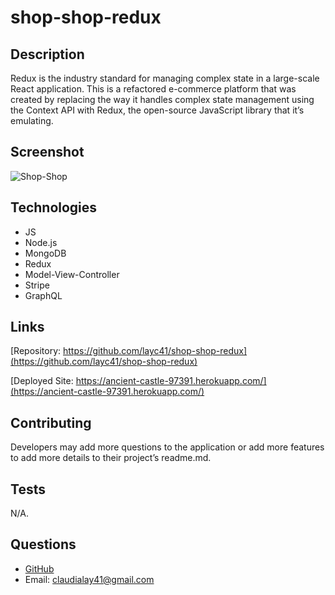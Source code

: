 # shop-shop-redux

## Description
Redux is the industry standard for managing complex state in a large-scale React application. This is a refactored e-commerce platform that was created by replacing the way it handles complex state management using the Context API with Redux, the open-source JavaScript library that it’s emulating.

## Screenshot
![Shop-Shop](/client/public/assets/img/shop-redux.png)

## Technologies
* JS
* Node.js
* MongoDB
* Redux
* Model-View-Controller
* Stripe
* GraphQL

## Links
[Repository: https://github.com/layc41/shop-shop-redux](https://github.com/layc41/shop-shop-redux)

[Deployed Site: https://ancient-castle-97391.herokuapp.com/](https://ancient-castle-97391.herokuapp.com/)

## Contributing
Developers may add more questions to the application or add more features to add more details to their project’s readme.md.

## Tests
N/A.

## Questions
* [GitHub](https://github.com/layc41)
* Email: claudialay41@gmail.com
